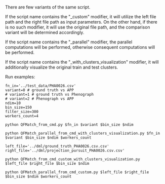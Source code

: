 There are few variants of the same script.

If the script name contains the "_custom" modifier, it will utilize the left file path and the right file path as input parameters. On the other hand, if there is no such modifier, it will use the original file path, and the comparison variant will be determined accordingly.

If the script name contains the "_parallel" modifier, the parallel computations will be performed, otherwise consequent computations will be performed.

If the script name contains the "_with_clusters_visualization" modifier, it will additionally visualize the original train and test clusters.

Run examples:

````
fn_in='../test_data/PHA0026.csv'
variant=0 # ground truth vs APP
# variant=1 # ground truth vs Phenograph
# variant=2 # Phenograph vs APP
ndim=10
bin_size=150
filter_size=300
workers_count=4

python QFMatch_from_cmd.py $fn_in $variant $bin_size $ndim

python QFMatch_parallel_from_cmd_with_clusters_visualization.py $fn_in $variant $bin_size $ndim $workers_count

left_file='../dml/ground_truth_PHA0026.csv.csv'
right_file='../dml/projection_pursuit_PHA0026.csv.csv'

python QFMatch_from_cmd_custom_with_clusters_visualization.py $left_file $right_file $bin_size $ndim

python QFMatch_parallel_from_cmd_custom.py $left_file $right_file $bin_size $ndim $workers_count

````